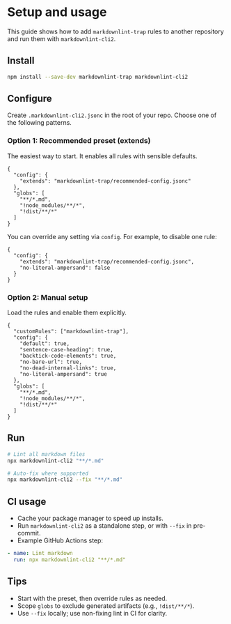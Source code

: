 # Setup and usage

This guide shows how to add `markdownlint-trap` rules to another repository and run them with `markdownlint-cli2`.

## Install

```bash
npm install --save-dev markdownlint-trap markdownlint-cli2
```

## Configure

Create `.markdownlint-cli2.jsonc` in the root of your repo. Choose one of the following patterns.

### Option 1: Recommended preset (extends)

The easiest way to start. It enables all rules with sensible defaults.

```jsonc
{
  "config": {
    "extends": "markdownlint-trap/recommended-config.jsonc"
  },
  "globs": [
    "**/*.md",
    "!node_modules/**/*",
    "!dist/**/*"
  ]
}
```

You can override any setting via `config`. For example, to disable one rule:

```jsonc
{
  "config": {
    "extends": "markdownlint-trap/recommended-config.jsonc",
    "no-literal-ampersand": false
  }
}
```

### Option 2: Manual setup

Load the rules and enable them explicitly.

```jsonc
{
  "customRules": ["markdownlint-trap"],
  "config": {
    "default": true,
    "sentence-case-heading": true,
    "backtick-code-elements": true,
    "no-bare-url": true,
    "no-dead-internal-links": true,
    "no-literal-ampersand": true
  },
  "globs": [
    "**/*.md",
    "!node_modules/**/*",
    "!dist/**/*"
  ]
}
```

## Run

```bash
# Lint all markdown files
npx markdownlint-cli2 "**/*.md"

# Auto-fix where supported
npx markdownlint-cli2 --fix "**/*.md"
```

## CI usage

- Cache your package manager to speed up installs.
- Run `markdownlint-cli2` as a standalone step, or with `--fix` in pre-commit.
- Example GitHub Actions step:

```yaml
- name: Lint markdown
  run: npx markdownlint-cli2 "**/*.md"
```

## Tips

- Start with the preset, then override rules as needed.
- Scope `globs` to exclude generated artifacts (e.g., `!dist/**/*`).
- Use `--fix` locally; use non-fixing lint in CI for clarity.
